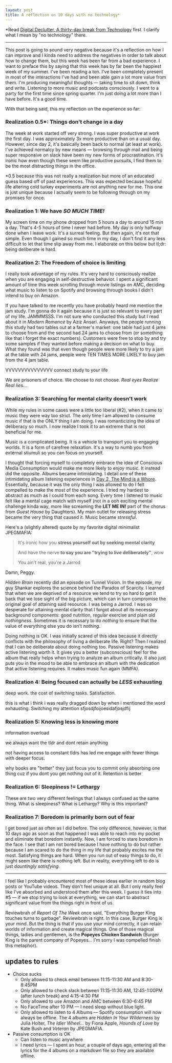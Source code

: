 ```yaml
---
layout: post
title: A reflection on 10 days with no technology*
---
```


*Read [Digital Declutter, A thirty-day break from Technology](https://saagargodithi.github.io/2019/08/18/digital-declutter/) first. I clarify what I mean by "no technology" there. 

------

This post is going to sound very negative because it's a reflection on how I can improve and I kinda need to address the negatives in order to talk about how to change them, but this week has been far from a bad experience. I want to preface this by saying that this week has by far been the happiest week of my summer. I've been reading a ton. I've been completely present in most of the interactions I've had and been able gain a lot more value from them. I'm producing meaningful thoughts — taking time to sit down, think and write. Listening to more music and podcasts consciously. I went to a party for the first time since spring quarter. I'm just doing a lot more than I have before. It's a good time. 

With that being said, this my reflection on the experience so far:

### Realization 0.5*: Things don't change in a day

The week at work started off very strong. I was super productive at work the first day. I was approximately 3x more productive than on a usual day. However, since day 2, it's basically been back to normal (at least at work). I've achieved normalcy by new means — browsing through mail and being super responsive on slack have been my new forms of procrastination. It's ironic how even though these seem like productive pursuits, I find them to be the most distracting things in the office. 

*0.5 because this was not really a realization but more of an educated guess based off of past experiences. This was expected because hopeful life altering cold turkey experiments are not anything new for me. This one is just unique because I actually seem to be following through on my promises for once. 

### Realization 1: We have *SO MUCH TIME!*

My screen time on my phone dropped from 5 hours a day to around 15 min a day. That's 4-5 hours of time I never had before. My day is only halfway done when I leave work. It's a surreal feeling. But then again, it's not that simple. Even though I gained so much time in my day, I don't find it any less difficult to let that time slip away from me. I elaborate on this below but tl;dr: being deliberate is hard.  

### Realization 2: The Freedom of choice is limiting

I really took advantage of my rules. It's very hard to consciously realize when you are engaging in self-destructive behavior. I spent a significant amount of time this week scrolling through movie listings on AMC, deciding what music to listen to on Spotify and browsing through books I didn't intend to buy on Amazon. 

If you have talked to me recently you have probably heard me mention the jam study. I'm gonna do it again because it is just so relevant to every part of my life. JAMMMSSS. I'm not sure who conducted this study but I read about it in *Modern Romance* by Aziz Ansari. Anyways, the people running this study had two tables out at a farmer's market: one table had just 4 jams to choose from and the second had 24 jams to choose from (or something like that I forget the exact numbers). Customers were free to stop by and try some samples if they wanted before making a decision on what to buy. What they found was that even though people were more likely to try a jam at the table with 24 jams, people were TEN TIMES MORE LIKELY to buy jam from the 4 jam table. 

VVVVVVVVVVVVVVV connect study to your life

We are prisoners of choice. We choose to not choose. *Real eyes Realize Real lies…*

### Realization 3: Searching for mental clarity doesn't work

While my rules in some cases were a little too liberal (#2), when it came to music they were way too strict. The only time I am allowed to consume music if that is the ONLY thing I am doing. I was romanticizing the idea of deliberacy so much. I now realize I took it to an extreme that is not beneficial for me. 

Music is a complicated being. It is a vehicle to transport you to engaging worlds. It is a form of carefree relaxation. It's a way to numb you from external stiumuli so you can focus on yourself.

I thought that forcing myself to completely embrace the idea of Conscious Media Consumption would make me more likely to enjoy music. It instead did the opposite. Albums became intimidating. I detail one of these intimidating album listening experiences in [Day 2, The Mind is a Whore](https://saagargodithi.github.io/2019/08/20/mind-whore/). Essentially, because it was the only thing I was allowed to do I felt compelled to make the most of the experience. I tried my hardest to abstract as much as I could from each song. Every time I listened to music felt like a mental cage match with myself (not in a ooh exciting mental challenge kinda way, more like screaming the **LET ME IN!** part of the chorus from *Guest House* by Daughters). My main outlet for releasing stress became the very thing that caused it. Music became *stressful*.

Here's a (slightly altered) quote by my favorite digital minimalist JPEGMAFIA:

> It's ironic how you **stress yourself out by seeking mental clarity**
>
> And have the nerve **to say you are "trying to live deliberately"**, wow
>
> You ain't real, you're a Jarrod

Damn, Peggy. 

*Hidden Brain* recently did an episode on Tunnel Vision. In the episode, my guy Shankar explores the science behind the Paradox of Scarcity. I learned that when we are deprived of a resource we tend to try so hard to get it back that we lose sight of the big picture, which can in turn compromise the original goal of attaining said resource. I was being a Jarrod. I was so desperate for attaining mental clarity that I forgot about all its necessary background components: good nutrition, regular exercise and plain old *nothingness*. Sometimes it is necessary to do *nothing* to ensure that the value of everything else you do isn't *nothing*. 

Doing nothing is OK. I was initially scared of this idea because it directly conflicts with the philosophy of living a deliberate life. Right? Then I realized that I can be deliberate about doing nothing too. Passive listening makes active listening worth it. It gives you a better (subconscious) feel for the album that really helps when trying to analyze an album critically. It also just puts you in the mood to be able to embrace an album with the dedication that active listening requires. It makes music fun again (MMFA).

### Realization 4: Being focused can actually be *LESS* exhausting 

deep work. the cost of switching tasks. Satisfaction.

this is what i think i was really dragged down by when i mentioned the word exhausting. Switching my attention sfjosdjfoijoesidafjosjdfij

### Realization 5: Knowing less is knowing more

information overload 

we always want the tldr and dont retain anything

not having access to constant tldrs has led me engage with fewer things with deeper focus. 

why books are "better" they just focus you to commit only absorbing one thing cuz if you dont you get nothing out of it. Retention is better

### Realization 6: Sleepiness != Lethargy 

These are two very different feelings that I always confused as the same thing. What is sleepiness? What is Lethargy? Why is this important?

### Realization 7: Boredom is primarily born out of fear 

I get bored just as often as I did before. The only difference, however, is that 10 days ago as soon as that happened I was able to reach into my pocket and eliminate that boredom instantly. Now, I am forced to stare boredom in the face. I see that I am not bored because I have nothing to do but rather because I am scared to do the thing in my life that probably excites me the most. Satisfying things are hard. When you run out of easy things to do, it might seem like there is nothing left. But in reality, everything left to do is just *dauntingly satisfying*.

------

I feel like I probably encountered most of these ideas earlier in random blog posts or YouTube videos. They don't feel unique at all. But I only really feel like I've absorbed and understood them after this week. I guess it ties into #5 — if we stop trying to look at everything, we can start to abstract significant value from the things right in front of us. 

Reviewbrah of *Report Of The Week* once said, "Everything Burger King touches turns to garbage". Reviewbrah is right. In this case, Burger King is your mind. But the thing is that if you use your mind correctly, it can retain worlds of information and create magical things. One of those magical things, ladies and gentlemen, is the **Popeyes Chicken Sandwich** (Burger King is the parent company of Popeyes… I'm sorry I was compelled finish this metaphor).

## updates to rules

- Choice sucks 
  - Only allowed to check email between 11:15-11:30 AM and 8:30-8:45PM
  - Only allowed to check slack between 11:15-11:30 AM, 12:45-1:00PM (after lunch break) and 4:15-4:30 PM
  - Only allowed to use Amazon and AMC between 6:30-6:45 PM
  - No FaceTime after 10 PM — I need sleep without blue light. 
  - Only allowed to listen to 4 Albums — Spotify consumption will now always be offline. The 4 albums are *Hidden In Your Wilderness* by Julia Holter, *The Idler Wheel…* by Fiona Apple, *Hounds of Love* by Kate Bush and *Veteran* by JPEGMAFIA. 
- Passive consumption is OK
  - Can listen to music anywhere
  - I need lyrics — I spent an hour, a couple of days ago, entering all the lyrics for the 4 albums on a markdown file so they are available offline. 







